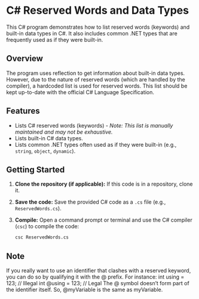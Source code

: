 # C# Reserved Words and Data Types

This C# program demonstrates how to list reserved words (keywords) and built-in data types in C#.  It also includes common .NET types that are frequently used as if they were built-in.

## Overview

The program uses reflection to get information about built-in data types.  However, due to the nature of reserved words (which are handled by the compiler), a hardcoded list is used for reserved words.  This list should be kept up-to-date with the official C# Language Specification.

## Features

* Lists C# reserved words (keywords) - *Note: This list is manually maintained and may not be exhaustive.*
* Lists built-in C# data types.
* Lists common .NET types often used as if they were built-in (e.g., `string`, `object`, `dynamic`).

## Getting Started

1. **Clone the repository (if applicable):**  If this code is in a repository, clone it.

2. **Save the code:** Save the provided C# code as a `.cs` file (e.g., `ReservedWords.cs`).

3. **Compile:** Open a command prompt or terminal and use the C# compiler (`csc`) to compile the code:

   ```bash
   csc ReservedWords.cs

## Note
If you really want to use an identifier that clashes with a reserved keyword, you can do so by qualifying it with the @ prefix. For instance:
int using = 123; // Illegal
int @using = 123; // Legal
The @ symbol doesn’t form part of the identifier itself. So, @myVariable is the same as myVariable.

